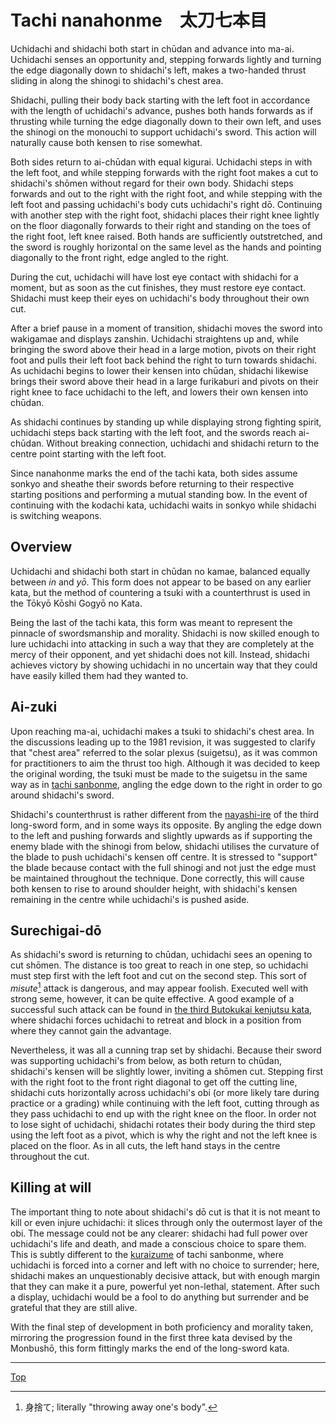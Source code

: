 # Tachi nanahonme　太刀七本目

Uchidachi and shidachi both start in chūdan and advance into ma-ai. Uchidachi senses an opportunity and, stepping forwards lightly and turning the edge diagonally down to shidachi's left, makes a two-handed thrust sliding in along the shinogi to shidachi's chest area.

Shidachi, pulling their body back starting with the left foot in accordance with the length of uchidachi's advance, pushes both hands forwards as if thrusting while turning the edge diagonally  down to their own left, and uses the shinogi on the monouchi to support uchidachi's sword. This action will naturally cause both kensen to rise somewhat.

Both sides return to ai-chūdan with equal kigurai. Uchidachi steps in with the left foot, and while stepping forwards with the right foot makes a cut to shidachi's shōmen without regard for their own body. Shidachi steps forwards and out to the right with the right foot, and while stepping with the left foot and passing uchidachi's body cuts uchidachi's right dō. Continuing with another step with the right foot, shidachi places their right knee lightly on the floor diagonally forwards to their right and standing on the toes of the right foot, left knee raised. Both hands are sufficiently outstretched, and the sword is roughly horizontal on the same level as the hands and pointing diagonally to the front right, edge angled to the right.

During the cut, uchidachi will have lost eye contact with shidachi for a moment, but as soon as the cut finishes, they must restore eye contact. Shidachi must keep their eyes on uchidachi's body throughout their own cut.

After a brief pause in a moment of transition, shidachi moves the sword into wakigamae and displays zanshin. Uchidachi straightens up and, while bringing the sword above their head in a large motion, pivots on their right foot and pulls their left foot back behind the right to turn towards shidachi. As uchidachi begins to lower their kensen into chūdan, shidachi likewise brings their sword above their head in a large furikaburi and pivots on their right knee to face uchidachi to the left, and lowers their own kensen into chūdan.

As shidachi continues by standing up while displaying strong fighting spirit, uchidachi steps back starting with the left foot, and the swords reach ai-chūdan. Without breaking connection, uchidachi and shidachi return to the centre point starting with the left foot.

Since nanahonme marks the end of the tachi kata, both sides assume sonkyo and sheathe their swords before returning to their respective starting positions and performing a mutual standing bow. In the event of continuing with the kodachi kata, uchidachi waits in sonkyo while shidachi is switching weapons.

## Overview

Uchidachi and shidachi both start in chūdan no kamae, balanced equally between *in* and *yō*. This form does not appear to be based on any earlier kata, but the method of countering a tsuki with a counterthrust is used in the Tōkyō Kōshi Gogyō no Kata.

Being the last of the tachi kata, this form was meant to represent the pinnacle of swordsmanship and morality. Shidachi is now skilled enough to lure uchidachi into attacking in such a way that they are completely at the mercy of their opponent, and yet shidachi does not kill. Instead, shidachi achieves victory by showing uchidachi in no uncertain way that they could have easily killed them had they wanted to.

## Ai-zuki

Upon reaching ma-ai, uchidachi makes a tsuki to shidachi's chest area. In the discussions leading up to the 1981 revision, it was suggested to clarify that "chest area" referred to the solar plexus (suigetsu), as it was common for practitioners to aim the thrust too high. Although it was decided to keep the original wording, the tsuki must be made to the suigetsu in the same way as in [tachi sanbonme](tachi-sanbonme.md), angling the edge down to the right in order to go around shidachi's sword.

Shidachi's counterthrust is rather different from the [nayashi-ire](tachi-sanbonme.md#nayashi-ire) of the third long-sword form, and in some ways its opposite. By angling the edge down to the left and pushing forwards and slightly upwards as if supporting the enemy blade with the shinogi from below, shidachi utilises the curvature of the blade to push uchidachi's kensen off centre. It is stressed to "support" the blade because contact with the full shinogi and not just the edge must be maintained throughout the technique. Done correctly, this will cause both kensen to rise to around shoulder height, with shidachi's kensen remaining in the centre while uchidachi's is pushed aside.

## Surechigai-dō

As shidachi's sword is returning to chūdan, uchidachi sees an opening to cut shōmen. The distance is too great to reach in one step, so uchidachi must step first with the left foot and cut on the second step. This sort of *misute*[^1] attack is dangerous, and may appear foolish. Executed well with strong seme, however, it can be quite effective. A good example of a successful such attack can be found in [the third Butokukai kenjutsu kata](../butokukai/daisanbon.md), where shidachi forces uchidachi to retreat and block in a position from where they cannot gain the advantage.

Nevertheless, it was all a cunning trap set by shidachi. Because their sword was supporting uchidachi's from below, as both return to chūdan, shidachi's kensen will be slightly lower, inviting a shōmen cut. Stepping first with the right foot to the front right diagonal to get off the cutting line, shidachi cuts horizontally across uchidachi's obi (or more likely tare during practice or a grading) while continuing with the left foot, cutting through as they pass uchidachi to end up with the right knee on the floor. In order not to lose sight of uchidachi, shidachi rotates their body during the third step using the left foot as a pivot, which is why the right and not the left knee is placed on the floor. As in all cuts, the left hand stays in the centre throughout the cut.

## Killing at will

The important thing to note about shidachi's dō cut is that it is not meant to kill or even injure uchidachi: it slices through only the outermost layer of the obi. The message could not be any clearer: shidachi had full power over uchidachi's life and death, and made a conscious choice to spare them. This is subtly different to the [kuraizume](tachi-sanbonme.md#kuraizume) of tachi sanbonme, where uchidachi is forced into a corner and left with no choice to surrender; here, shidachi makes an unquestionably decisive attack, but with enough margin that they can make it a pure, powerful yet non-lethal, statement. After such a display, uchidachi would be a fool to do anything but surrender and be grateful that they are still alive.

With the final step of development in both proficiency and morality taken, mirroring the progression found in the first three kata devised by the Monbushō, this form fittingly marks the end of the long-sword kata.

----

[Top](README.md)

[^1]: 身捨て; literally "throwing away one's body".
